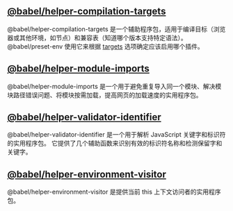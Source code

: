## [@babel/helper-compilation-targets](https://babel.nodejs.cn/docs/babel-helper-compilation-targets)

@babel/helper-compilation-targets 是一个辅助程序包，适用于编译目标（浏览器或其他环境，如节点）和兼容表（知道哪个版本支持特定语法）。 @babel/preset-env 使用它来根据 [targets](https://babel.nodejs.cn/docs/options#targets) 选项确定应该启用哪个插件。

## [@babel/helper-module-imports](https://babel.nodejs.cn/docs/babel-helper-module-imports)

@babel/helper-module-imports 是一个用于避免重复导入同一个模块、解决模块路径错误问题、将模块按需加载，提高网页的加载速度的实用程序包。

## [@babel/helper-validator-identifier](https://babel.nodejs.cn/docs/babel-helper-validator-identifier)

@babel/helper-validator-identifier 是一个用于解析 JavaScript 关键字和标识符的实用程序包。 它提供了几个辅助函数来识别有效的标识符名称和检测保留字和关键字。

## [@babel/helper-environment-visitor](https://babel.nodejs.cn/docs/babel-helper-environment-visitor)

@babel/helper-environment-visitor 是提供当前 this 上下文访问者的实用程序包。